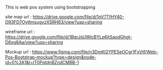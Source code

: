 This is web pos system using bootstrapping

site map url : https://drive.google.com/file/d/1nV7TfHY40-D93FD7OytImsugvzXSRH63/view?usp=sharing

wireframe url : https://drive.google.com/file/d/1BgrJsUWlcBYLp6jtSaodGhgt-D6sg8Aa/view?usp=sharing

Mockup url : https://www.figma.com/file/n3DmKI2YPESeOCgr1FxVtf/Web-Pos-Bootstrap-mockup?type=design&node-id=0%3A1&t=lT0PqtdnBZndCMBB-1
